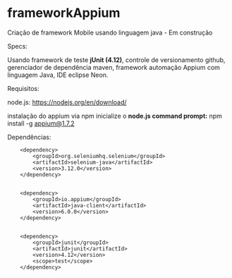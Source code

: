 # frameworkAppium
Criação de framework Mobile usando linguagem java - Em construção

Specs:

Usando framework de teste <b>jUnit (4.12)</b>, controle de versionamento github, gerenciador de dependência maven, framework automação Appium com linguagem Java, IDE eclipse Neon.

Requisitos:

node.js: https://nodejs.org/en/download/

instalação do appium via npm inicialize o <b>node.js command prompt:</b> npm install -g appium@1.7.2


Dependências:

		<dependency>
			<groupId>org.seleniumhq.selenium</groupId>
			<artifactId>selenium-java</artifactId>
			<version>3.12.0</version>
		</dependency>


		<dependency>
			<groupId>io.appium</groupId>
			<artifactId>java-client</artifactId>
			<version>6.0.0</version>
		</dependency>


		<dependency>
			<groupId>junit</groupId>
			<artifactId>junit</artifactId>
			<version>4.12</version>
			<scope>test</scope>
		</dependency>
